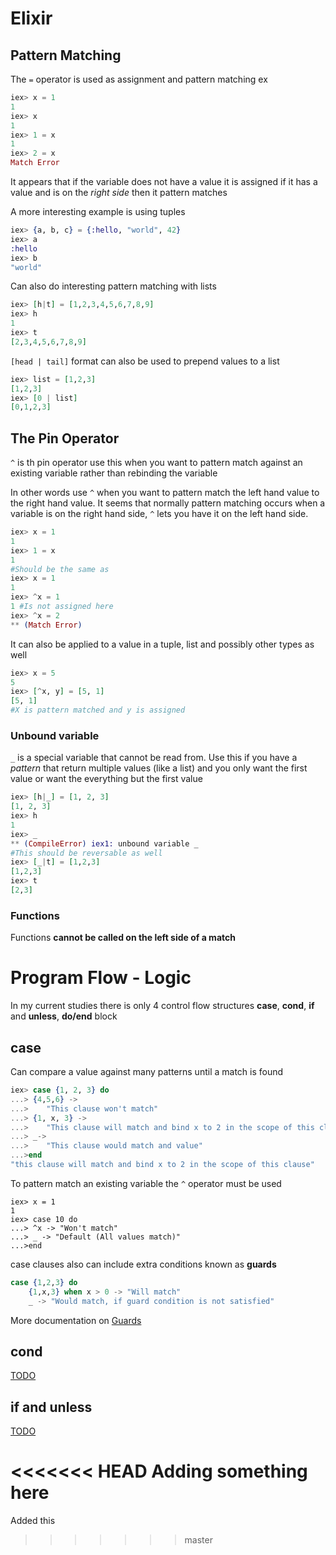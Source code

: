 # Elixir 

## Pattern Matching
The <code>=</code> operator is used as assignment and pattern matching
ex
```elixir
iex> x = 1
1
iex> x
1
iex> 1 = x
1
iex> 2 = x
Match Error
```
It appears that if the variable does not have a value it is assigned if it has a value and is on the *right side* then it pattern matches

A more interesting example is using tuples
```elixir
iex> {a, b, c} = {:hello, "world", 42}
iex> a
:hello
iex> b
"world"
```

Can also do interesting pattern matching with lists
```elixir
iex> [h|t] = [1,2,3,4,5,6,7,8,9]
iex> h
1
iex> t
[2,3,4,5,6,7,8,9]
```

<code>[head | tail]</code> format can also be used to prepend values to a list
```elixir
iex> list = [1,2,3]
[1,2,3]
iex> [0 | list]
[0,1,2,3]
```

## The Pin Operator
<code>^</code> is th pin operator
use this when you want to pattern match against an existing variable rather than rebinding the variable

In other words use <code>^</code> when you want to pattern match the left hand value to the right hand value. It seems that normally pattern matching occurs when a variable is on the right hand side, <code>^</code> lets you have it on the left hand side.
```elixir
iex> x = 1
1
iex> 1 = x
1
#Should be the same as
iex> x = 1
1
iex> ^x = 1
1 #Is not assigned here
iex> ^x = 2
** (Match Error)
```
It can also be applied to a value in a tuple, list and possibly other types as well
```elixir
iex> x = 5
5
iex> [^x, y] = [5, 1]
[5, 1]
#X is pattern matched and y is assigned
```
### Unbound variable
<code>_</code> is a special variable that cannot be read from. Use this if you have a *pattern* that return multiple values (like a list) and you only want the first value or want the everything but the first value
```elixir
iex> [h|_] = [1, 2, 3]
[1, 2, 3]
iex> h
1
iex> _
** (CompileError) iex1: unbound variable _
#This should be reversable as well
iex> [_|t] = [1,2,3]
[1,2,3]
iex> t
[2,3]
```

### Functions
Functions __cannot be called on the left side of a match__

# Program Flow - Logic
In my current studies there is only 4 control flow structures __case__, __cond__, __if__ and __unless__, __do/end__ block</code> 

## case
Can compare a value against many patterns until a match is found
```elixir
iex> case {1, 2, 3} do
...> {4,5,6} ->
...>    "This clause won't match"
...> {1, x, 3} ->
...>    "This clause will match and bind x to 2 in the scope of this clause"
...> _->
...>    "This clause would match and value"
...>end
"this clause will match and bind x to 2 in the scope of this clause"
```
To pattern match an existing variable the <code>^</code> operator must be used
```
iex> x = 1
1
iex> case 10 do
...> ^x -> "Won't match"
...> _ -> "Default (All values match)"
...>end
```
case clauses also can include extra conditions known as __guards__
```elixir
case {1,2,3} do
    {1,x,3} when x > 0 -> "Will match"
    _ -> "Would match, if guard condition is not satisfied"
```
More documentation on [Guards](https://elixir-lang.org/docs/master/elixir/guards.html)

## cond
[TODO](https://elixir-lang.org/getting-started/case-cond-and-if.html#if-and-unless)
## if and unless
[TODO](https://elixir-lang.org/getting-started/case-cond-and-if.html#doend-blocks)



<<<<<<< HEAD
Adding something here
=======








Added this 
>>>>>>> master